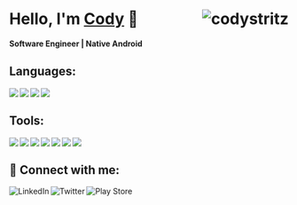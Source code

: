 # Hello, I'm [Cody][website] 👋 <img align="right" src="https://komarev.com/ghpvc/?username=codystritz" alt="codystritz" />

**Software Engineer | Native Android**

## Languages:

<img align="left" src="https://img.shields.io/badge/kotlin-%230095D5.svg?style=for-the-badge&logo=kotlin&logoColor=white" />
<img align="left" src="https://img.shields.io/badge/java-%23ED8B00.svg?style=for-the-badge&logo=java&logoColor=white" />
<img align="left" src="https://img.shields.io/badge/c++-%2300599C.svg?style=for-the-badge&logo=c%2B%2B&logoColor=white" />
<img align="left" src="https://img.shields.io/badge/python-3670A0?style=for-the-badge&logo=python&logoColor=ffdd54" />

<br />

## Tools:

<img align="left" src="https://img.shields.io/badge/Android%20Studio-3DDC84.svg?style=for-the-badge&logo=android-studio&logoColor=white" />
<img align="left" src="https://img.shields.io/badge/Gradle-02303A.svg?style=for-the-badge&logo=Gradle&logoColor=white" />
<img align="left" src="https://img.shields.io/badge/sqlite-%2307405e.svg?style=for-the-badge&logo=sqlite&logoColor=white" />
<img align="left" src="https://img.shields.io/badge/IntelliJIDEA-000000.svg?style=for-the-badge&logo=intellij-idea&logoColor=white" />
<img align="left" src="https://img.shields.io/badge/Git-F05032?style=for-the-badge&labelColor=F05032&logoColor=ffffff&logo=git" />
<img align="left" src="https://img.shields.io/badge/Visual%20Studio%20Code-0078d7.svg?style=for-the-badge&logo=visual-studio-code&logoColor=white" />
<img align="left" src="https://img.shields.io/badge/firebase-%23039BE5.svg?style=for-the-badge&logo=firebase" />

<br />

## 🤝 Connect with me:

[<img align="left" alt="LinkedIn" src="https://img.shields.io/badge/LinkedIn-0077B5?style=for-the-badge&logo=linkedin&logoColor=white" />][linkedin]
[<img align="left" alt="Twitter" src="https://img.shields.io/badge/Twitter-1DA1F2?style=for-the-badge&logo=twitter&logoColor=white" />][twitter]
[<img align="left" alt="Play Store" src="https://img.shields.io/badge/Google_Play-414141?style=for-the-badge&logo=google-play&logoColor=white" />][playstore]

<br />


[website]: https://www.codystritz.com
[twitter]: https://twitter.com/CodyStritz
[linkedin]: https://www.linkedin.com/in/codystritz
[playstore]: https://play.google.com/store/apps/dev?id=9028817539761901588
